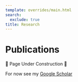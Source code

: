 ```yaml
---
template: overrides/main.html
search:
  exclude: true
title: Research
---
```


<style>
  .md-sidebar--secondary:not([hidden]) {
    visibility: hidden;
  }
</style>

# Publications

🚧 Page Under Construction 🚧

For now see my [Google Scholar](https://scholar.google.com/citations?user=a_gFi3MAAAAJ&hl=en)
